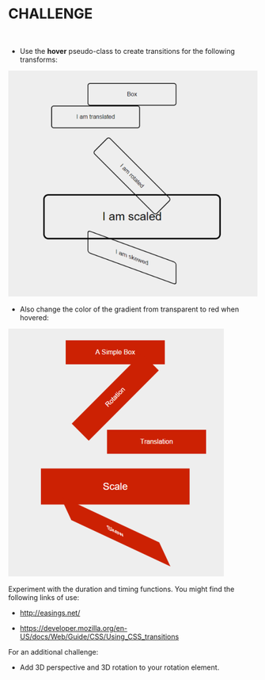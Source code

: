 CHALLENGE
=========

 

-   Use the **hover** pseudo-class to create transitions for the following
    transforms:

![](img/img1.png)

-   Also change the color of the gradient from transparent to red when hovered:

![](img/img2.png)

Experiment with the duration and timing functions. You might find the following
links of use:

-   <http://easings.net/>

-   <https://developer.mozilla.org/en-US/docs/Web/Guide/CSS/Using_CSS_transitions>

For an additional challenge:

-   Add 3D perspective and 3D rotation to your rotation element.
